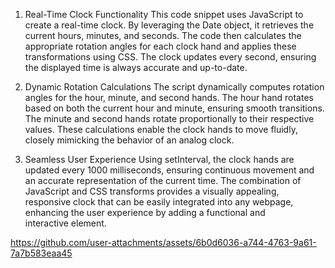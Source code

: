 1. Real-Time Clock Functionality
This code snippet uses JavaScript to create a real-time clock. By leveraging the Date object, it retrieves the current hours, minutes, and seconds. The code then calculates the appropriate rotation angles for each clock hand and applies these transformations using CSS. The clock updates every second, ensuring the displayed time is always accurate and up-to-date.

2. Dynamic Rotation Calculations
The script dynamically computes rotation angles for the hour, minute, and second hands. The hour hand rotates based on both the current hour and minute, ensuring smooth transitions. The minute and second hands rotate proportionally to their respective values. These calculations enable the clock hands to move fluidly, closely mimicking the behavior of an analog clock.

3. Seamless User Experience
Using setInterval, the clock hands are updated every 1000 milliseconds, ensuring continuous movement and an accurate representation of the current time. The combination of JavaScript and CSS transforms provides a visually appealing, responsive clock that can be easily integrated into any webpage, enhancing the user experience by adding a functional and interactive element.

https://github.com/user-attachments/assets/6b0d6036-a744-4763-9a61-7a7b583eaa45
